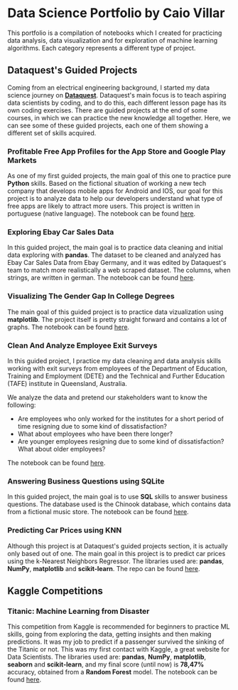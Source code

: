 # Data Science Portfolio by Caio Villar

This portfolio is a compilation of notebooks which I created for practicing data analysis, data visualization and for exploration of machine learning algorithms. Each category represents a different type of project.


## Dataquest's Guided Projects

Coming from an electrical engineering background, I started my data science journey on **[Dataquest](https://dataquest.io "Dataquest's homepage")**. Dataquest's main focus is to teach aspiring data scientists by coding, and to do this, each different lesson page has its own coding exercises. There are guided projects at the end of some courses, in which we can practice the new knowledge all together. Here, we can see some of these guided projects, each one of them showing a different set of skills acquired.

### Profitable Free App Profiles for the App Store and Google Play Markets

As one of my first guided projects, the main goal of this one to practice pure **Python** skills. Based on the fictional situation of working a new tech company that develops mobile apps for Android and IOS, our goal for this project is to analyze data to help our developers understand what type of free apps are likely to attract more users. This project is written in portuguese (native language). The notebook can be found [here](https://github.com/caiovps1/Profitable-Free-App-Profiles/blob/master/project.ipynb).

### Exploring Ebay Car Sales Data

In this guided project, the main goal is to practice data cleaning and initial data exploring with **pandas**. The dataset to be cleaned and analyzed has Ebay Car Sales Data from Ebay Germany, and it was edited by Dataquest's team to match more realistically a web scraped dataset. The columns, when strings, are written in german. The notebook can be found [here](https://github.com/caiovps1/Ebay-Car-Sales/blob/master/project.ipynb).

### Visualizing The Gender Gap In College Degrees

The main goal of this guided project is to practice data vizualization using **matplotlib**. The project itself is pretty straight forward and contains a lot of graphs. The notebook can be found [here](https://github.com/caiovps1/College-Gender-Gap/blob/master/project.ipynb).

### Clean And Analyze Employee Exit Surveys

In this guided project, I practice my data cleaning and data analysis skills working with exit surveys from employees of the Department of Education, Training and Employment (DETE) and the Technical and Further Education (TAFE) institute in Queensland, Australia.

We analyze the data and pretend our stakeholders want to know the following:

- Are employees who only worked for the institutes for a short period of time resigning due to some kind of dissatisfaction?
- What about employees who have been there longer?
- Are younger employees resigning due to some kind of dissatisfaction? What about older employees?

The notebook can be found [here](https://github.com/caiovps1/Employee-Exit-Survey/blob/master/project.ipynb).

### Answering Business Questions using SQLite

In this guided project, the main goal is to use **SQL** skills to answer business questions. The database used is the Chinook database, which contains data from a fictional music store. The notebook can be found [here](https://github.com/caiovps1/Business-Questions-SQL/blob/master/project.ipynb).


### Predicting Car Prices using KNN

Although this project is at Dataquest's guided projects section, it is actually only based out of one. The main goal in this project is to predict car prices using the k-Nearest Neighbors Regressor. The libraries used are: **pandas**, **NumPy**, **matplotlib** and **scikit-learn**. The repo can be found [here](https://github.com/caiovps1/KNN-Predicting-Car-Prices).

## Kaggle Competitions

### Titanic: Machine Learning from Disaster

This competition from Kaggle is recommended for beginners to practice ML skills, going from exploring the data, getting insights and then making predictions. It was my job to predict if a passenger survived the sinking of the Titanic or not. This was my first contact with Kaggle, a great website for Data Scientists. The libraries used are: **pandas**, **NumPy**, **matplotlib**, **seaborn** and **scikit-learn**, and my final score (until now) is **78,47%** accuracy, obtained from a  **Random Forest** model. The notebook can be found [here](https://github.com/caiovps1/Titanic-Survival-Prediction/blob/master/project.ipynb).
